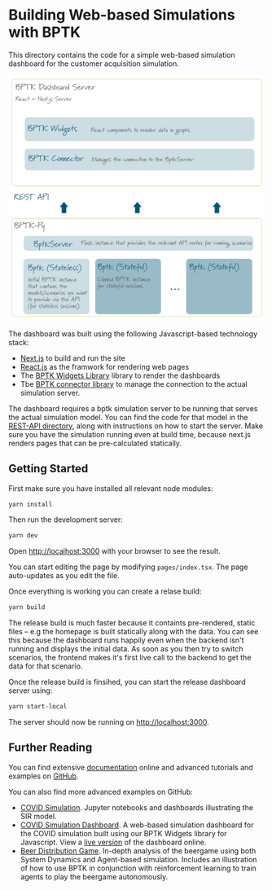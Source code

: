 # Building Web-based Simulations with BPTK

This directory contains the code for a simple web-based simulation dashboard for the customer acquisition simulation.

![Overview](../images/bptk_dashboard_components.svg)

The dashboard was built using the following Javascript-based technology stack:

* [Next.js](https://nextjs.org/learn) to build and run the site
* [React.js](https://reactjs.org) as the framwork for rendering web pages
* The [BPTK Widgets Library](https://www.npmjs.com/package/@transentis/bptk-widgets) library to render the dashboards
* Tbe [BPTK connector library](https://www.npmjs.com/package/@transentis/bptk-connector) to manage the connection to the actual simulation server.


The dashboard requires a bptk simulation server to be running that serves the actual simulation model. You can find the code for that model in the [REST-API directory](../rest-api), along with instructions on how to start the server. Make sure you have the simulation running even at build time, because next.js renders pages that can be pre-calculated statically.

## Getting Started

First make sure you have installed all relevant node modules:

```bash
yarn install
```


Then run the development server:

```bash
yarn dev
```

Open [http://localhost:3000](http://localhost:3000) with your browser to see the result.

You can start editing the page by modifying `pages/index.tsx`. The page auto-updates as you edit the file.

Once everything is working you can create a relase build:

```bash
yarn build
```

The release build is much faster because it containts pre-rendered, static files – e.g the homepage is built statically along with the data. You can see this because the dashboard runs happily even when the backend isn't running and displays the initial data. As soon as you then try to switch scenarios, the frontend makes it's first live call to the backend to get the data for that scenario.

Once the release build is finsihed, you can start the release dashboard server using:

```bash
yarn start-local
```

The server should now be running on [http://localhost:3000](http://localhost:3000).


## Further Reading

You can find extensive [documentation](https://bptk.transentis.com) online and advanced tutorials and examples on [GitHub](https://github.com/transentis/).

You can also find more advanced examples on GitHub:

-   [COVID Simulation](https://github.com/transentis/sim-covid-19). Jupyter notebooks and dashboards illustrating the SIR model.
-   [COVID Simulation Dashboard](https://github.com/transentis/sim-covid-dashboard). A web-based simulation dashboard for the COVID simulation built using our BPTK Widgets library for Javascript. View a [live version](http://www.covid-sim.com) of the dashboard online.
-   [Beer Distribution Game](https://github.com/transentis/beergame). In-depth analysis of the beergame using both System Dynamics and Agent-based simulation. Includes an illustration of how to use BPTK in conjunction with reinforcement learning to train agents to play the beergame autonomously.


